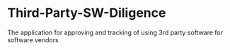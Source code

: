 # Third-Party-SW-Diligence
The application for approving and tracking of using 3rd party software for software vendors

